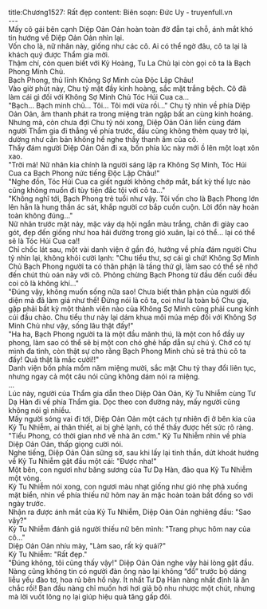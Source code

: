 title:Chương1527: Rất đẹp
content:
Biên soạn: Đức Uy - truyenfull.vn<br>---<br>Mấy cô gái bên cạnh Diệp Oản Oản hoàn toàn đờ đẫn tại chỗ, ánh mắt khó tin hướng về Diệp Oản Oản nhìn lại.<br>Vốn cho là, nữ nhân này, giống như các cô. Ai có thể ngờ đâu, cô ta lại là khách quý được Thẩm gia mời.<br>Thậm chí, còn quen biết với Kỷ Hoàng, Tu La Chủ lại còn gọi cô ta là Bạch Phong Minh Chủ.<br>Bạch Phong, thủ lĩnh Không Sợ Minh của Độc Lập Châu!<br>Vào giờ phút này, Chu tỷ mặt đầy kinh hoàng, sắc mặt trắng bệch. Cô đã làm cái gì đối với Không Sợ Minh Chủ Tóc Húi Cua ca…<br>"Bạch... Bạch minh chủ... Tôi... Tôi mới vừa rồi..." Chu tỷ nhìn về phía Diệp Oản Oản, âm thanh phát ra trong miệng tràn ngập bất an cùng kinh hoảng.<br>Nhưng mà, còn chưa đợi Chu tỷ nói xong, Diệp Oản Oản liền cùng đám người Thẩm gia đi thẳng về phía trước, đầu cũng không thèm quay trở lại, dường như căn bản không hề nghe thấy thanh âm của cô.<br>Thấy đám người Diệp Oản Oản đi xa, bốn phía lúc này mới ồ lên một loạt xôn xao.<br>"Trời má! Nữ nhân kia chính là người sáng lập ra Không Sợ Minh, Tóc Húi Cua ca Bạch Phong nức tiếng Độc Lập Châu!"<br>"Nghe đồn, Tóc Húi Cua ca giết người không chớp mắt, bất kỳ thế lực nào cũng không muốn đi tùy tiện đắc tội với cô ta..."<br>"Không nghĩ tới, Bạch Phong trẻ tuổi như vậy. Tôi vốn cho là Bạch Phong lớn lên hẳn là hung thần ác sát, khắp người cơ bắp cuồn cuộn. Lời đồn này hoàn toàn không đúng..."<br>Nữ nhân trước mặt nảy, mặc váy dạ hội ngắn màu trắng, chân đi giày cao gót, đẹp đến giống như hoa hải đường trong gió xuân, lại có thể... lại có thể sẽ là Tóc Húi Cua ca!!<br>Chỉ chốc lát sau, một vài danh viện ở gần đó, hướng về phía đám người Chu tỷ nhìn lại, không khỏi cười lạnh: "Chu tiểu thư, sợ cái gì chứ! Không Sợ Minh Chủ Bạch Phong người ta có thân phận là tầng thứ gì, làm sao có thể sẽ nhớ đến chút thù oán này với cô. Phỏng chừng Bạch Phong từ đầu đến cuối đều coi cô là không khí..."<br>"Đúng vậy, không muốn sống nữa sao! Chưa biết thân phận của người đối diện mà đã làm giá như thế! Đừng nói là cô ta, coi như là toàn bộ Chu gia, gặp phải bất kỳ một thành viên nào của Không Sợ Minh cũng phải cung kính cúi đầu chào. Chu tiểu thư này lại dám khua môi múa mép đối với Không Sợ Minh Chủ như vậy, sống lâu thật đấy!"<br>"Ha ha, Bạch Phong người ta là một đầu mãnh thú, là một con hổ đầy uy phong, làm sao có thể sẽ bị một con chó ghẻ hấp dẫn sự chú ý. Chớ có tự mình đa tình, còn thật sự cho rằng Bạch Phong Minh chủ sẽ trả thù cô ta đấy! Quả thật là mắc cười!!"<br>Danh viện bốn phía mồm năm miệng mười, sắc mặt Chu tỷ thay đổi liên tục, nhưng ngay cả một câu nói cũng không dám nói ra miệng.<br>...<br>Lúc này, người của Thẩm gia dẫn theo Diệp Oản Oản, Kỷ Tu Nhiễm cùng Tư Dạ Hàn đi về phía Thẩm gia. Dọc theo con đường này, mấy người cũng không nói gì nhiều.<br>Mấy người sóng vai đi tới, Diệp Oản Oản một cách tự nhiên đi ở bên kia của Kỷ Tu Nhiễm, ai thân thiết, ai bị ghẻ lạnh, có thể thấy được hết sức rõ ràng.<br>"Tiểu Phong, có thời gian nhớ về nhà ăn cơm." Kỷ Tu Nhiễm nhìn về phía Diệp Oản Oản, thấp giọng cười nói.<br>Nghe tiếng, Diệp Oản Oản sững sờ, sau khi lấy lại tinh thần, dứt khoát hướng về Kỷ Tu Nhiễm gật đầu một cái: "Được nha!"<br>Một bên, con ngươi như băng sương của Tư Dạ Hàn, đảo qua Kỷ Tu Nhiễm một vòng.<br>Kỷ Tu Nhiễm nói xong, con ngươi màu nhạt giống như gió nhẹ phả xuống mặt biển, nhìn về phía thiếu nữ hôm nay ăn mặc hoàn toàn bất đồng so với ngày trước.<br>Nhận ra được ánh mắt của Kỷ Tu Nhiễm, Diệp Oản Oản nghiêng đầu: "Sao vậy?"<br>Kỷ Tu Nhiễm đánh giá người thiếu nữ bên mình: "Trang phục hôm nay của cô..."<br>Diệp Oản Oản nhíu mày, "Làm sao, rất kỳ quái?"<br>Kỷ Tu Nhiễm: "Rất đẹp."<br>"Đúng không, tôi cũng thấy vậy!" Diệp Oản Oản nghe vậy hài lòng gật đầu.<br>Nàng cũng không tin có người đàn ông nào lại không “đổ” trước bộ dáng liễu yếu đào tơ, hoa rủ bên hồ này. Ít nhất Tư Dạ Hàn nàng nhất định là ăn chắc rồi! Ban đầu nàng chỉ muốn hơi hơi giả bộ nhu nhược một chút, nhưng mà lời vuốt lông nọ lại giúp hiệu quả tăng gấp đôi.